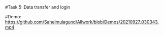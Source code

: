 #Task 5: Data transfer and login

#Demo: https://github.com/Sahelmulagund/Allwork/blob/Demos/20210927_030343.mp4


